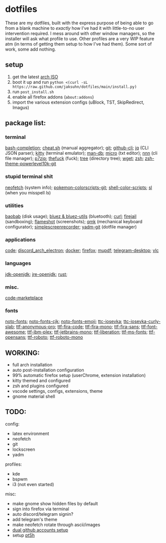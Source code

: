 # dotfiles


These are my dotfiles, built with the express purpose of being able to go from a blank machine to *exactly* how I've had it with little-to-no user intervention required. I mess around with other window managers, so the installer will ask what profile to use. Other profiles are a very WIP feature atm (in terms of getting them setup to how I've had them). Some sort of work, some add nothing.

## setup

1. get the latest [arch ISO](https://archlinux.org/download/)
2. boot it up and run `python <(curl -sL https://raw.github.com/jaksuhn/dotfiles/main/install.py)`
3. run `post_install.sh`
4. enable all firefox addons (`about:addons`)
5. import the various extension configs (uBlock, TST, SkipRedirect, Imagus)


## package list:

### terminal

[bash-completion](https://github.com/scop/bash-completion);
[cheat.sh](https://cheat.sh/) (manual aggregator);
[git](https://git-scm.com/);
[github-cli](https://github.com/cli/cli);
[jq](https://stedolan.github.io/jq/) (CLI JSON parser);
[kitty](https://github.com/kovidgoyal/kitty) (terminal emulator);
[man-db](https://www.nongnu.org/man-db/);
[micro](https://micro-editor.github.io/) (txt editor);
[nnn](https://github.com/jarun/nnn) (cli file manager);
[p7zip](https://github.com/jinfeihan57/p7zip);
[thefuck](https://github.com/nvbn/thefuck) (fuck);
[tree](http://mama.indstate.edu/users/ice/tree/) (directory tree);
[wget](https://www.gnu.org/software/wget/wget.html);
[zsh](https://www.zsh.org/);
[zsh-theme-powerlevel10k-git](https://github.com/romkatv/powerlevel10k)

### stupid terminal shit

[neofetch](https://github.com/dylanaraps/neofetch) (system info);
[pokemon-colorscripts-git](https://gitlab.com/phoneybadger/pokemon-colorscripts);
[shell-color-scripts](https://gitlab.com/dwt1/shell-color-scripts);
[sl](http://www.tkl.iis.u-tokyo.ac.jp/~toyoda/index_e.html) (when you misspell *ls*)

### utilities

[baobab](https://wiki.gnome.org/Apps/DiskUsageAnalyzer) (disk usage);
[bluez & bluez-utils](https://github.com/bluez/bluez) (bluetooth);
[curl](https://curl.se/);
[firejail](https://github.com/netblue30/firejail) (sandboxing);
[flameshot](https://github.com/flameshot-org/flameshot) (screenshots);
[qmk](https://github.com/qmk/qmk_cli) (mechanical keyboard configurator);
[simplescreenrecorder](https://www.maartenbaert.be/simplescreenrecorder/);
[yadm-git](https://github.com/TheLocehiliosan/yadm) (dotfile manager)

### applications

[code](https://github.com/microsoft/vscode);
[discord_arch_electron](https://discordapp.com/);
[docker](https://www.docker.com/);
[firefox](https://www.mozilla.org/firefox/);
[mupdf](https://mupdf.com/);
[telegram-desktop](https://desktop.telegram.org/);
[vlc](https://www.videolan.org/vlc/)

### languages

[jdk-openjdk](https://openjdk.java.net/);
[jre-openjdk](https://openjdk.java.net/);
[rust](https://www.rust-lang.org/);

### misc.

[code-marketplace](https://marketplace.visualstudio.com/vscode)

### fonts

[noto-fonts](https://www.google.com/get/noto/);
[noto-fonts-cjk](https://www.google.com/get/noto/);
[noto-fonts-emoji](https://www.google.com/get/noto/);
[ttc-iosevka](https://typeof.net/Iosevka/);
[ttc-iosevka-curly-slab](https://typeof.net/Iosevka/);
[ttf-anonymous-pro](https://www.marksimonson.com/fonts/view/anonymous-pro);
[ttf-fira-code](https://github.com/tonsky/FiraCode);
[ttf-fira-mono](https://github.com/mozilla/Fira);
[ttf-fira-sans](https://github.com/mozilla/Fira);
[ttf-font-awesome](https://fontawesome.com/);
[ttf-ibm-plex](https://github.com/IBM/plex);
[ttf-jetbrains-mono](https://jetbrains.com/lp/mono);
[ttf-liberation](https://github.com/liberationfonts/liberation-fonts);
[ttf-ms-fonts](http://corefonts.sourceforge.net/);
[ttf-opensans](https://fonts.google.com/specimen/Open+Sans);
[ttf-roboto](https://material.google.com/style/typography.html);
[ttf-roboto-mono](https://fonts.google.com/specimen/Roboto+Mono)


## WORKING:

- full arch installation
- auto post-installation configuration
- 99% automatic firefox setup (userChrome, extension installation)
- kitty themed and configured
- zsh and plugins configured
- vscode settings, configs, extensions, theme
- gnome material shell

## TODO:

config:

- latex environment
- neofetch
- git
- lockscreen
- yadm

profiles:

- kde
- bspwm
- i3 (not even started)

misc:

- make gnome show hidden files by default
- sign into firefox via terminal
- auto discord/telegram signin?
- add telegram's theme
- make neofetch rotate through ascii/images
- [dual github accounts setup](https://stackoverflow.com/questions/62625513/can-i-log-in-two-different-github-account-in-vscode)
- setup [ptSh](https://github.com/jszczerbinsky/ptSh)
